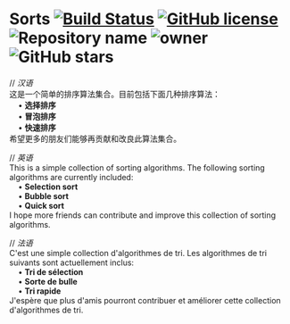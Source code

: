 # Sorts  [![Build Status](https://travis-ci.org/MOHJ0558/Sorts.svg?branch=master)](https://travis-ci.org/MOHJ0558/Sorts) [![GitHub license](https://img.shields.io/github/license/mohj0558/sorts.svg?color=blue)](https://github.com/MOHJ0558/Sorts/blob/master/LICENSE) ![Repository name](https://img.shields.io/badge/repository--name-Sorts-orange.svg) ![owner](https://img.shields.io/badge/owner-MOHJ0558-yellow.svg) ![GitHub stars](https://img.shields.io/github/stars/mohj0558/sorts.svg?style=social)
// *汉语*  
这是一个简单的排序算法集合。目前包括下面几种排序算法：  
&nbsp;&nbsp;&nbsp;&nbsp;• **选择排序**  
&nbsp;&nbsp;&nbsp;&nbsp;• **冒泡排序**  
&nbsp;&nbsp;&nbsp;&nbsp;• **快速排序**  
希望更多的朋友们能够再贡献和改良此算法集合。  

// *英语*  
This is a simple collection of sorting algorithms. The following sorting algorithms are currently included:  
&nbsp;&nbsp;&nbsp;&nbsp;• **Selection sort**  
&nbsp;&nbsp;&nbsp;&nbsp;• **Bubble sort**  
&nbsp;&nbsp;&nbsp;&nbsp;• **Quick sort**  
I hope more friends can contribute and improve this collection of sorting algorithms.  

// *法语*  
C'est une simple collection d'algorithmes de tri. Les algorithmes de tri suivants sont actuellement inclus:  
&nbsp;&nbsp;&nbsp;&nbsp;• **Tri de sélection**  
&nbsp;&nbsp;&nbsp;&nbsp;• **Sorte de bulle**  
&nbsp;&nbsp;&nbsp;&nbsp;• **Tri rapide**  
J'espère que plus d'amis pourront contribuer et améliorer cette collection d'algorithmes de tri.  
